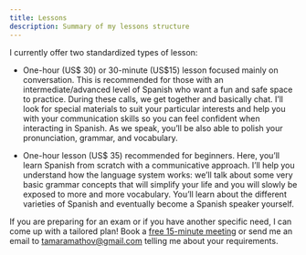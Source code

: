 ```yaml
---
title: Lessons
description: Summary of my lessons structure
---
```



I currently offer two standardized types of lesson:
 
* One-hour (US$ 30) or 30-minute (US$15) lesson focused mainly on conversation. This is recommended for those with an intermediate/advanced level of Spanish who want a fun and safe space to practice. During these calls, we get together and basically chat. I’ll look for special materials to suit your particular interests and help you with your communication skills so you can feel confident when interacting in Spanish. As we speak, you’ll be also able to polish your pronunciation, grammar, and vocabulary.

* One-hour lesson (US$ 35) recommended for beginners. Here, you’ll learn Spanish from scratch with a communicative approach.  I’ll help you understand how the language system works: we’ll talk about some very basic grammar concepts that will simplify your life and you will slowly be exposed to more and more vocabulary. You’ll learn about the different varieties of Spanish and eventually become a Spanish speaker yourself.
 
If you are preparing for an exam or if you have another specific need, I can come up with a tailored plan! Book a [free 15-minute meeting](https://calendly.com/tamaramathov) or send me an email to [tamaramathov@gmail.com](tamaramathov@gmail.com) telling me about your requirements.